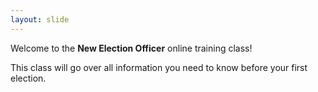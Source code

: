 ```yaml
---
layout: slide
---
```


Welcome to the **New Election Officer** online training class!

This class will go over all information you need to know before your first election.